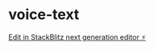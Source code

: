 # voice-text

[Edit in StackBlitz next generation editor ⚡️](https://stackblitz.com/~/github.com/biishnuthapa/voice-text)